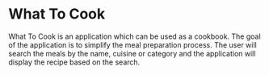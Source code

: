 # What To Cook

What To Cook is an application which can be used as a cookbook. The goal of the application is to simplify the meal preparation process. The user will search the meals by the name, cuisine or category and the application will display the recipe based on the search.
